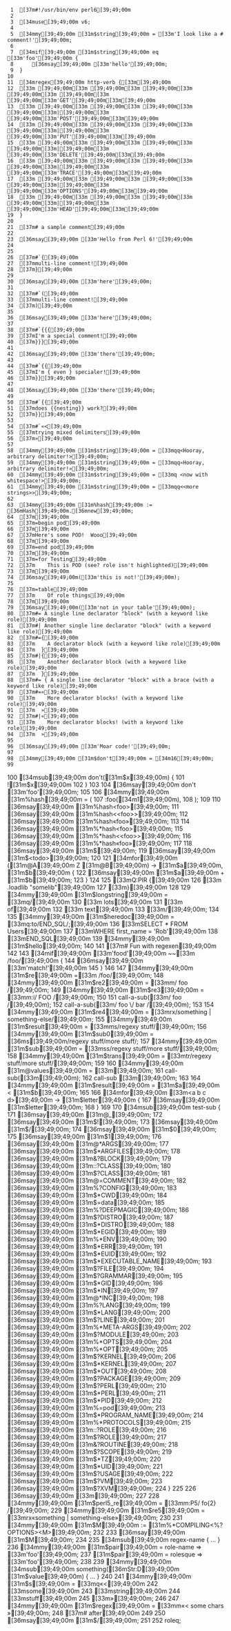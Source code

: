      1	[37m#!/usr/bin/env perl6[39;49;00m
     2
     3	[34muse[39;49;00m v6;
     4
     5	[34mmy[39;49;00m [31m$string[39;49;00m = [33m'I look like a # comment!'[39;49;00m;
     6
     7	[34mif[39;49;00m [31m$string[39;49;00m eq [33m'foo'[39;49;00m {
     8	    [36msay[39;49;00m [33m'hello'[39;49;00m;
     9	}
    10
    11	[34mregex[39;49;00m http-verb {[33m[39;49;00m
    12	[33m [39;49;00m[33m [39;49;00m[33m [39;49;00m[33m [39;49;00m[33m [39;49;00m[33m [39;49;00m[33m'GET'[39;49;00m[33m[39;49;00m
    13	[33m [39;49;00m[33m [39;49;00m[33m [39;49;00m[33m [39;49;00m[33m|[39;49;00m[33m [39;49;00m[33m'POST'[39;49;00m[33m[39;49;00m
    14	[33m [39;49;00m[33m [39;49;00m[33m [39;49;00m[33m [39;49;00m[33m|[39;49;00m[33m [39;49;00m[33m'PUT'[39;49;00m[33m[39;49;00m
    15	[33m [39;49;00m[33m [39;49;00m[33m [39;49;00m[33m [39;49;00m[33m|[39;49;00m[33m [39;49;00m[33m'DELETE'[39;49;00m[33m[39;49;00m
    16	[33m [39;49;00m[33m [39;49;00m[33m [39;49;00m[33m [39;49;00m[33m|[39;49;00m[33m [39;49;00m[33m'TRACE'[39;49;00m[33m[39;49;00m
    17	[33m [39;49;00m[33m [39;49;00m[33m [39;49;00m[33m [39;49;00m[33m|[39;49;00m[33m [39;49;00m[33m'OPTIONS'[39;49;00m[33m[39;49;00m
    18	[33m [39;49;00m[33m [39;49;00m[33m [39;49;00m[33m [39;49;00m[33m|[39;49;00m[33m [39;49;00m[33m'HEAD'[39;49;00m[33m[39;49;00m
    19	}
    20
    21	[37m# a sample comment[39;49;00m
    22
    23	[36msay[39;49;00m [33m'Hello from Perl 6!'[39;49;00m
    24
    25
    26	[37m#`{[39;49;00m
    27	[37mmulti-line comment![39;49;00m
    28	[37m}[39;49;00m
    29
    30	[36msay[39;49;00m [33m'here'[39;49;00m;
    31
    32	[37m#`([39;49;00m
    33	[37mmulti-line comment![39;49;00m
    34	[37m)[39;49;00m
    35
    36	[36msay[39;49;00m [33m'here'[39;49;00m;
    37
    38	[37m#`{{{[39;49;00m
    39	[37mI'm a special comment![39;49;00m
    40	[37m}}}[39;49;00m
    41
    42	[36msay[39;49;00m [33m'there'[39;49;00m;
    43
    44	[37m#`{{[39;49;00m
    45	[37mI'm { even } specialer![39;49;00m
    46	[37m}}[39;49;00m
    47
    48	[36msay[39;49;00m [33m'there'[39;49;00m;
    49
    50	[37m#`{{[39;49;00m
    51	[37mdoes {{nesting}} work?[39;49;00m
    52	[37m}}[39;49;00m
    53
    54	[37m#`«<[39;49;00m
    55	[37mtrying mixed delimiters[39;49;00m
    56	[37m»[39;49;00m
    57
    58	[34mmy[39;49;00m [31m$string[39;49;00m = [33mqq<Hooray, arbitrary delimiter!>[39;49;00m;
    59	[34mmy[39;49;00m [31m$string[39;49;00m = [33mqq«Hooray, arbitrary delimiter!»[39;49;00m;
    60	[34mmy[39;49;00m [31m$string[39;49;00m = [33mq <now with whitespace!>[39;49;00m;
    61	[34mmy[39;49;00m [31m$string[39;49;00m = [33mqq<<more strings>>[39;49;00m;
    62
    63	[34mmy[39;49;00m [31m%hash[39;49;00m := [36mHash[39;49;00m.[36mnew[39;49;00m;
    64	[37m[39;49;00m
    65	[37m=begin pod[39;49;00m
    66	[37m[39;49;00m
    67	[37mHere's some POD!  Wooo[39;49;00m
    68	[37m[39;49;00m
    69	[37m=end pod[39;49;00m
    70	[37m[39;49;00m
    71	[37m=for Testing[39;49;00m
    72	[37m    This is POD (see? role isn't highlighted)[39;49;00m
    73	[37m[39;49;00m
    74	[36msay[39;49;00m([33m'this is not!'[39;49;00m);
    75
    76	[37m=table[39;49;00m
    77	[37m    Of role things[39;49;00m
    78	[37m[39;49;00m
    79	[36msay[39;49;00m([33m'not in your table'[39;49;00m);
    80	[37m#= A single line declarator "block" (with a keyword like role)[39;49;00m
    81	[37m#| Another single line declarator "block" (with a keyword like role)[39;49;00m
    82	[37m#={[39;49;00m
    83	[37m    A declarator block (with a keyword like role)[39;49;00m
    84	[37m  }[39;49;00m
    85	[37m#|{[39;49;00m
    86	[37m    Another declarator block (with a keyword like role)[39;49;00m
    87	[37m  }[39;49;00m
    88	[37m#= { A single line declarator "block" with a brace (with a keyword like role)[39;49;00m
    89	[37m#=«[39;49;00m
    90	[37m    More declarator blocks! (with a keyword like role)[39;49;00m
    91	[37m  »[39;49;00m
    92	[37m#|«[39;49;00m
    93	[37m    More declarator blocks! (with a keyword like role)[39;49;00m
    94	[37m  »[39;49;00m
    95
    96	[36msay[39;49;00m [33m'Moar code!'[39;49;00m;
    97
    98	[34mmy[39;49;00m [31m$don't[39;49;00m = [34m16[39;49;00m;
    99
   100	[34msub[39;49;00m don't([31m$x[39;49;00m) {
   101	    ![31m$x[39;49;00m
   102	}
   103
   104	[36msay[39;49;00m don't [33m'foo'[39;49;00m;
   105
   106	[34mmy[39;49;00m [31m%hash[39;49;00m = (
   107	    :foo([34m1[39;49;00m),
   108	);
   109
   110	[36msay[39;49;00m [31m%hash<foo>[39;49;00m;
   111	[36msay[39;49;00m [31m%hash<<foo>>[39;49;00m;
   112	[36msay[39;49;00m [31m%hash«foo»[39;49;00m;
   113
   114	[36msay[39;49;00m [31m%*hash<foo>[39;49;00m;
   115	[36msay[39;49;00m [31m%*hash<<foo>>[39;49;00m;
   116	[36msay[39;49;00m [31m%*hash«foo»[39;49;00m;
   117
   118	[36msay[39;49;00m [31m$<todo>[39;49;00m;
   119	[36msay[39;49;00m [31m$<todo>[39;49;00m;
   120
   121	[34mfor[39;49;00m ([31m@A[39;49;00m Z [31m@B[39;49;00m) -> [31m$a[39;49;00m, [31m$b[39;49;00m {
   122	    [36msay[39;49;00m [31m$a[39;49;00m + [31m$b[39;49;00m;
   123	}
   124
   125	[33mQ:PIR {[39;49;00m
   126	[33m    .loadlib "somelib"[39;49;00m
   127	[33m}[39;49;00m
   128
   129	[34mmy[39;49;00m [31m$longstring[39;49;00m = [33mq/[39;49;00m
   130	[33m    lots[39;49;00m
   131	[33m    of[39;49;00m
   132	[33m    text[39;49;00m
   133	[33m/[39;49;00m;
   134
   135	[34mmy[39;49;00m [31m$heredoc[39;49;00m = [33mq:to/END_SQL/;[39;49;00m
   136	[33mSELECT * FROM Users[39;49;00m
   137	[33mWHERE first_name = 'Rob'[39;49;00m
   138	[33mEND_SQL[39;49;00m
   139	[34mmy[39;49;00m [31m$hello[39;49;00m;
   140
   141	[37m# Fun with regexen[39;49;00m
   142
   143	[34mif[39;49;00m [33m'food'[39;49;00m ~~[33m /foo/[39;49;00m {
   144	    [36msay[39;49;00m [33m'match!'[39;49;00m
   145	}
   146
   147	[34mmy[39;49;00m [31m$re[39;49;00m  =[33m /foo/[39;49;00m;
   148	[34mmy[39;49;00m [31m$re2[39;49;00m = [33mm/ foo /[39;49;00m;
   149	[34mmy[39;49;00m [31m$re3[39;49;00m = [33mm:i/ FOO /[39;49;00m;
   150
   151	call-a-sub([33m/ foo /[39;49;00m);
   152	call-a-sub([33m/ foo \/ bar /[39;49;00m);
   153
   154	[34mmy[39;49;00m [31m$re4[39;49;00m    = [33mrx/something | something-else/[39;49;00m;
   155	[34mmy[39;49;00m [31m$result[39;49;00m = [33mms/regexy stuff/[39;49;00m;
   156	[34mmy[39;49;00m [31m$sub0[39;49;00m   = [36ms[39;49;00m/regexy stuff/more stuff/;
   157	[34mmy[39;49;00m [31m$sub[39;49;00m    = [33mss/regexy stuff/more stuff/[39;49;00m;
   158	[34mmy[39;49;00m [31m$trans[39;49;00m  = [33mtr/regexy stuff/more stuff/[39;49;00m;
   159
   160	[34mmy[39;49;00m [31m@values[39;49;00m = [33m<a b c d>[39;49;00m;
   161	call-sub([33m<a b c d>[39;49;00m);
   162	call-sub [33m<a b c d>[39;49;00m;
   163
   164	[34mmy[39;49;00m [31m$result[39;49;00m = [31m$a[39;49;00m < [31m$b[39;49;00m;
   165
   166	[34mfor[39;49;00m [33m<a b c d>[39;49;00m -> [31m$letter[39;49;00m {
   167	    [36msay[39;49;00m [31m$letter[39;49;00m;
   168	}
   169
   170	[34msub[39;49;00m test-sub {
   171	    [36msay[39;49;00m [31m@_[39;49;00m;
   172	    [36msay[39;49;00m [31m$![39;49;00m;
   173	    [36msay[39;49;00m [31m$/[39;49;00m;
   174	    [36msay[39;49;00m [31m$0[39;49;00m;
   175	    [36msay[39;49;00m [31m$1[39;49;00m;
   176	    [36msay[39;49;00m [31m@*ARGS[39;49;00m;
   177	    [36msay[39;49;00m [31m$*ARGFILES[39;49;00m;
   178	    [36msay[39;49;00m [31m&?BLOCK[39;49;00m;
   179	    [36msay[39;49;00m [31m::?CLASS[39;49;00m;
   180	    [36msay[39;49;00m [31m$?CLASS[39;49;00m;
   181	    [36msay[39;49;00m [31m@=COMMENT[39;49;00m;
   182	    [36msay[39;49;00m [31m%?CONFIG[39;49;00m;
   183	    [36msay[39;49;00m [31m$*CWD[39;49;00m;
   184	    [36msay[39;49;00m [31m$=data[39;49;00m;
   185	    [36msay[39;49;00m [31m%?DEEPMAGIC[39;49;00m;
   186	    [36msay[39;49;00m [31m$?DISTRO[39;49;00m;
   187	    [36msay[39;49;00m [31m$*DISTRO[39;49;00m;
   188	    [36msay[39;49;00m [31m$*EGID[39;49;00m;
   189	    [36msay[39;49;00m [31m%*ENV[39;49;00m;
   190	    [36msay[39;49;00m [31m$*ERR[39;49;00m;
   191	    [36msay[39;49;00m [31m$*EUID[39;49;00m;
   192	    [36msay[39;49;00m [31m$*EXECUTABLE_NAME[39;49;00m;
   193	    [36msay[39;49;00m [31m$?FILE[39;49;00m;
   194	    [36msay[39;49;00m [31m$?GRAMMAR[39;49;00m;
   195	    [36msay[39;49;00m [31m$*GID[39;49;00m;
   196	    [36msay[39;49;00m [31m$*IN[39;49;00m;
   197	    [36msay[39;49;00m [31m@*INC[39;49;00m;
   198	    [36msay[39;49;00m [31m%?LANG[39;49;00m;
   199	    [36msay[39;49;00m [31m$*LANG[39;49;00m;
   200	    [36msay[39;49;00m [31m$?LINE[39;49;00m;
   201	    [36msay[39;49;00m [31m%*META-ARGS[39;49;00m;
   202	    [36msay[39;49;00m [31m$?MODULE[39;49;00m;
   203	    [36msay[39;49;00m [31m%*OPTS[39;49;00m;
   204	    [36msay[39;49;00m [31m%*OPT[39;49;00m;
   205	    [36msay[39;49;00m [31m$?KERNEL[39;49;00m;
   206	    [36msay[39;49;00m [31m$*KERNEL[39;49;00m;
   207	    [36msay[39;49;00m [31m$*OUT[39;49;00m;
   208	    [36msay[39;49;00m [31m$?PACKAGE[39;49;00m;
   209	    [36msay[39;49;00m [31m$?PERL[39;49;00m;
   210	    [36msay[39;49;00m [31m$*PERL[39;49;00m;
   211	    [36msay[39;49;00m [31m$*PID[39;49;00m;
   212	    [36msay[39;49;00m [31m%=pod[39;49;00m;
   213	    [36msay[39;49;00m [31m$*PROGRAM_NAME[39;49;00m;
   214	    [36msay[39;49;00m [31m%*PROTOCOLS[39;49;00m;
   215	    [36msay[39;49;00m [31m::?ROLE[39;49;00m;
   216	    [36msay[39;49;00m [31m$?ROLE[39;49;00m;
   217	    [36msay[39;49;00m [31m&?ROUTINE[39;49;00m;
   218	    [36msay[39;49;00m [31m$?SCOPE[39;49;00m;
   219	    [36msay[39;49;00m [31m$*TZ[39;49;00m;
   220	    [36msay[39;49;00m [31m$*UID[39;49;00m;
   221	    [36msay[39;49;00m [31m$?USAGE[39;49;00m;
   222	    [36msay[39;49;00m [31m$?VM[39;49;00m;
   223	    [36msay[39;49;00m [31m$?XVM[39;49;00m;
   224	}
   225
   226	[36msay[39;49;00m [33m<a b c>[39;49;00m;
   227
   228	[34mmy[39;49;00m [31m$perl5_re[39;49;00m = [33mm:P5/ fo{2} /[39;49;00m;
   229	[34mmy[39;49;00m [31m$re5[39;49;00m      = [33mrx«something | something-else»[39;49;00m;
   230
   231	[34mmy[39;49;00m [31m$M[39;49;00m := [31m%*COMPILING<%?OPTIONS><M>[39;49;00m;
   232
   233	[36msay[39;49;00m [31m$M[39;49;00m;
   234
   235	[34msub[39;49;00m regex-name { ... }
   236	[34mmy[39;49;00m [31m$pair[39;49;00m = role-name => [33m'foo'[39;49;00m;
   237	[31m$pair[39;49;00m = rolesque => [33m'foo'[39;49;00m;
   238
   239	[34mmy[39;49;00m [34msub[39;49;00m something([36mStr:D[39;49;00m [31m$value[39;49;00m) { ... }
   240
   241	[34mmy[39;49;00m [31m$s[39;49;00m = [33mq«<[39;49;00m
   242	[33msome[39;49;00m
   243	[33mstring[39;49;00m
   244	[33mstuff[39;49;00m
   245	[33m»[39;49;00m;
   246
   247	[34mmy[39;49;00m [31m$regex[39;49;00m = [33mm«< some chars »[39;49;00m;
   248	[37m# after[39;49;00m
   249
   250	[36msay[39;49;00m [31m$/<foo><bar>[39;49;00m;
   251
   252	roleq;
